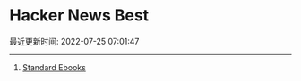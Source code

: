 # Hacker News Best

最近更新时间: 2022-07-25 07:01:47

--- 
1. [Standard Ebooks](https://standardebooks.org/) 

